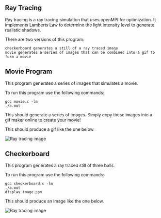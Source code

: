 ## Ray Tracing

Ray tracing is a ray tracing simulation that uses openMPI for optimization.  It implements Lamberts Law to determine the light intensity level to generate realistic shadows.

There are two versions of this program:  

    checkerboard generates a still of a ray traced image
    movie generates a series of images that can be combined into a gif to form a movie

## Movie Program

This program generates a series of images that simulates a movie.

  To run this program use the following commands:

    gcc movie.c -lm
    ./a.out

  This should generate a series of images.  Simply copy these images into a gif maker online to create your movie!
  
  This should produce a gif like the one below.
 
![Ray tracing image](https://raw.githubusercontent.com/z-ng/Parallel_Computing/main/ray_tracing/movie/movie.gif)

## Checkerboard
 
This program generates a ray traced still of three balls.

  To run this program use the following commands:
  
    gcc checkerboard.c -lm
    ./a.out
    display image.ppm
    
  This should produce an image like the one below.
  
![Ray tracing image](https://raw.githubusercontent.com/z-ng/Parallel_Computing/main/ray_tracing/checkerboard/image.png)

